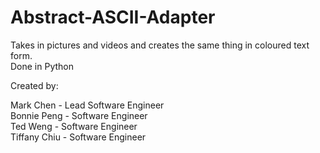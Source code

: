 # Abstract-ASCII-Adapter
Takes in pictures and videos and creates the same thing in coloured text form.  
Done in Python  

Created by:  

Mark Chen - Lead Software Engineer  
Bonnie Peng - Software Engineer  
Ted Weng - Software Engineer  
Tiffany Chiu - Software Engineer  
